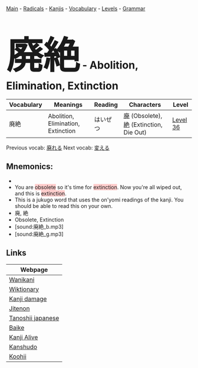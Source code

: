 <style> bigfont {font-size: 100px}</style>
[Main](../README.md) -
[Radicals](../radicals.md) -
[Kanjis](../kanjis.md) -
[Vocabulary](../vocabulary.md) -
[Levels](../levels.md) -
[Grammar](../grammar.md)
# <bigfont> 廃絶</bigfont> - Abolition, Elimination, Extinction 

| Vocabulary | Meanings | Reading | Characters | Level |
| --- | --- | --- | --- | --- |
| 廃絶 | Abolition, Elimination, Extinction | はいぜつ |  [廃](../kanjis/廃.md) (Obsolete), [絶](../kanjis/絶.md) (Extinction, Die Out) | [Level 36](../levels/wk_level36.md) |

Previous vocab: [廃れる](廃れる.md) Next vocab: [変える](変える.md) 

## Mnemonics:

* 
* You are <span style="background-color:#ffcccb"> obsolete</span> so it's time for <span style="background-color:#ffcccb"> extinction</span>. Now you're all wiped out, and this is <span style="background-color:#ffcccb"> extinction</span>.
* This is a jukugo word that uses the on'yomi readings of the kanji. You should be able to read this on your own.
* 廃, 絶
* Obsolete, Extinction
* [sound:廃絶_b.mp3]
* [sound:廃絶_g.mp3]


## Links 

| Webpage |
| --- |
| [Wanikani          ](https://www.wanikani.com/kanji/廃絶) |
| [Wiktionary        ](https://en.wiktionary.org/wiki/廃絶) |
| [Kanji damage      ](http://www.kanjidamage.com/kanji/search?utf8=✓&q=廃絶) |
| [Jitenon           ](https://jitenon.com/kanji/廃絶) |
| [Tanoshii japanese ](https://www.tanoshiijapanese.com/dictionary/kanji.cfm?k=廃絶) |
| [Baike             ](https://baike.baidu.com/item/廃絶) |
| [Kanji Alive       ](https://app.kanjialive.com/廃絶) |
| [Kanshudo          ](https://www.kanshudo.com/searchmn?q=廃絶) |
| [Koohii            ](https://kanji.koohii.com/study/kanji/廃絶) |
